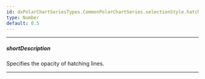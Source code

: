 ```yaml
---
id: dxPolarChartSeriesTypes.CommonPolarChartSeries.selectionStyle.hatching.opacity
type: Number
default: 0.5
---
```

---
##### shortDescription
Specifies the opacity of hatching lines.

---
